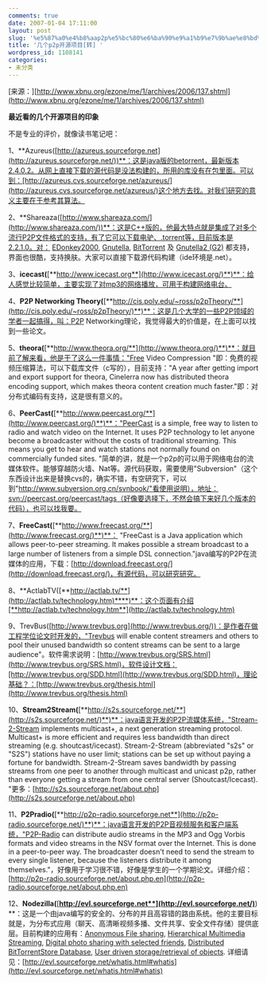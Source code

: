 ```yaml
---
comments: true
date: 2007-01-04 17:11:00
layout: post
slug: '%e5%87%a0%e4%b8%aap2p%e5%bc%80%e6%ba%90%e9%a1%b9%e7%9b%ae%e8%bd%ac'
title: '几个p2p开源项目[转] '
wordpress_id: 1108141
categories:
- 未分类
---
```


[来源：][http://www.xbnu.org/ezone/me/1/archives/2006/137.shtml](http://www.xbnu.org/ezone/me/1/archives/2006/137.shtml)










**最近看的几个开源项目的印象**


  






不是专业的评价，就像读书笔记吧：




1、**Azureus([http://azureus.sourceforge.net](http://azureus.sourceforge.net/))**：这是java版的betorrent，最新版本2.4.0.2。从网上直接下载的源代码是没法构建的，所用的库没有在包里面。可以到：[http://azureus.cvs.sourceforge.net/azureus/](http://azureus.cvs.sourceforge.net/azureus/)这个地方去找。对我们研究的意义主要在于参考其算法。




2、**Shareaza([http://www.shareaza.com/](http://www.shareaza.com/))**：这是C++版的，他最大特点就是集成了对多个流行P2P文件格式的支持，有了它可以下载电驴、.torrent等，目前版本是2.2.1.0。对： [EDonkey2000](http://www.infoanarchy.org/wiki/wiki.pl?EDonkey2000), [Gnutella](http://www.infoanarchy.org/wiki/wiki.pl?Gnutella), [BitTorrent](http://www.infoanarchy.org/wiki/wiki.pl?BitTorrent) 及 [Gnutella2 (G2)](http://www.gnutella2.com/) 都支持，界面也很酷，支持换肤。大家可以直接下载源代码构建（ide环境是.net）。




3、**icecast(**[**http://www.icecast.org**](http://www.icecast.org/)**)**：给人感觉比较简单，主要实现了对mp3的网络播放，可用于构建网络电台。




4、**P2P Networking Theory(**[**http://cis.poly.edu/~ross/p2pTheory/**](http://cis.poly.edu/~ross/p2pTheory/)**)**：这是几个大学的一些P2P领域的学者一起搞得，叫：P2P Networking理论，我觉得最大的价值是，在上面可以找到一些论文。




5、**theora(**[**http://www.theora.org/**](http://www.theora.org/)**)**：就目前了解来看，他是干了这么一件事情："Free Video Compression "即：免费的视频压缩算法，可以下载库文件（c写的），目前支持："A year after getting import and export support for theora, Cinelerra now has distributed theora encoding support, which makes theora content creation much faster."即：对分布式编码有支持，这是很有意义的。




6、**PeerCast(**[**http://www.peercast.org/**](http://www.peercast.org/)**)**："PeerCast is a simple, free way to listen to radio and watch video on the Internet. It uses P2P technology to let anyone become a broadcaster without the costs of traditional streaming. This means you get to hear and watch stations not normally found on commercially funded sites. "简单的讲，就是一个p2p的可以用于网络电台的流媒体软件。能够穿越防火墙、Nat等。源代码获取，需要使用"Subversion"（这个东西设计出来是替换cvs的，确实不错，有空研究下，可以到"http://www.subversion.org.cn/svnbook/"看使用说明），地址：svn://peercast.org/peercast/tags（好像要选择下，不然会搞下来好几个版本的代码），也可以找我要。




7、**FreeCast(**[**http://www.freecast.org/**](http://www.freecast.org/)**)**： "FreeCast is a Java application which allows peer-to-peer streaming. It makes possible a stream broadcast to a large number of listeners from a simple DSL connection."java编写的P2P在流媒体的应用，下载：[http://download.freecast.org/](http://download.freecast.org/)，有源代码，可以研究研究。




8、**ActlabTV([**http://actlab.tv/**](http://actlab.tv/technology.htm)****)**：这个页面有介绍[**http://actlab.tv/technology.htm**](http://actlab.tv/technology.htm)




9、TrevBus([http://www.trevbus.org](http://www.trevbus.org/))：是作者在做工程学位论文时开发的，"Trevbus will enable content streamers and others to pool their unused bandwidth so content streams can be sent to a large audience"。软件需求说明：[http://www.trevbus.org/SRS.html](http://www.trevbus.org/SRS.html)，软件设计文档：[http://www.trevbus.org/SDD.html](http://www.trevbus.org/SDD.html)，理论基础？：[http://www.trevbus.org/thesis.html](http://www.trevbus.org/thesis.html)




10、**Stream2Stream(**[**http://s2s.sourceforge.net/**](http://s2s.sourceforge.net/)**)**：java语言开发的P2P流媒体系统，"Stream-2-Stream implements multicast+, a next generation streaming protocol. Multicast+ is more efficient and requires less bandwidth than direct streaming (e.g. shoutcast/icecast). Stream-2-Stream (abbreviated "s2s" or "S2S") stations have no user limit; stations can be set up without paying a fortune for bandwidth. Stream-2-Stream saves bandwidth by passing streams from one peer to another through multicast and unicast p2p, rather than everyone getting a stream from one central server (Shoutcast/Icecast). "更多：[http://s2s.sourceforge.net/about.php](http://s2s.sourceforge.net/about.php)




11、**P2Pradio(**[**http://p2p-radio.sourceforge.net**](http://p2p-radio.sourceforge.net/)**)**：java语言开发的P2P音视频服务和客户端系统，"P2P-Radio can distribute audio streams in the MP3 and Ogg Vorbis formats and video streams in the NSV format over the Internet. This is done in a peer-to-peer way. The broadcaster doesn't need to send the stream to every single listener, because the listeners distribute it among themselves."，好像用于学习很不错，好像是学生的一个学期论文。详细介绍：[http://p2p-radio.sourceforge.net/about.php.en](http://p2p-radio.sourceforge.net/about.php.en)




12、**Nodezilla(**[**http://evl.sourceforge.net**](http://evl.sourceforge.net/)**) **：这是一个由java编写的安全的、分布的并且高容错的路由系统。他的主要目标就是，为分布式应用（聊天、高清晰视频多播、文件共享、安全文件存储）提供底层。目前构建的应用有：[Anonymous File sharing](http://evl.sourceforge.net/install_guide.html), [Hierarchical Multimedia Streaming](http://evl.sourceforge.net/rtp_guide.html), [Digital photo sharing with selected friends](http://evl.sourceforge.net/peersnap.html), [Distributed BitTorrentStore Database](http://evl.sourceforge.net/wiki/pmwiki.php/Docs/AzureusPlugin), [User driven storage/retrieval of objects](http://evl.sourceforge.net/wiki/pmwiki.php/Docs/Evlobj). 详细请见：[http://evl.sourceforge.net/whatis.html#whatis](http://evl.sourceforge.net/whatis.html#whatis)






